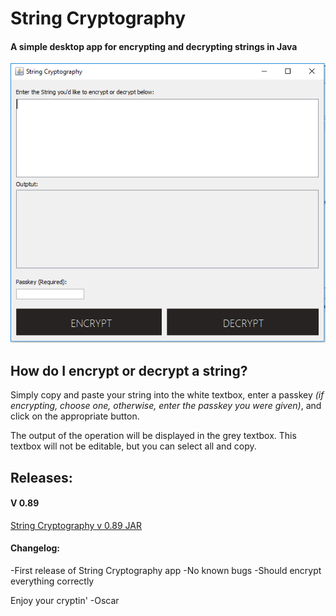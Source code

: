 # String Cryptography

#### A simple desktop app for encrypting and decrypting strings in Java

![alt text](https://github.com/oscar-rt/string-cryptography/blob/master/img/app.PNG "String Cryptography App")

## How do I encrypt or decrypt a string?

Simply copy and paste your string into the white textbox, enter a passkey *(if encrypting, choose one, otherwise, enter the passkey you were given)*, and click on the appropriate button.

The output of the operation will be displayed in the grey textbox. This textbox will not be editable, but you can select all and copy.

## Releases:

#### V 0.89

[String Cryptography v 0.89 JAR](https://github.com/oscar-rt/string-cryptography/raw/master/StringCryptography0.89.zip)  

#### Changelog:

-First release of String Cryptography app
-No known bugs 
-Should encrypt everything correctly

Enjoy your cryptin'
-Oscar



